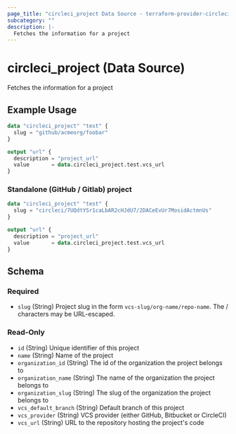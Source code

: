 ```yaml
---
page_title: "circleci_project Data Source - terraform-provider-circleci"
subcategory: ""
description: |-
  Fetches the information for a project
---
```


# circleci_project (Data Source)

Fetches the information for a project

## Example Usage

```terraform
data "circleci_project" "test" {
  slug = "github/acmeorg/foobar"
}

output "url" {
  description = "project_url"
  value       = data.circleci_project.test.vcs_url
}
```

### Standalone (GitHub / Gitlab) project

```terraform
data "circleci_project" "test" {
  slug = "circleci/7UQdtYSr1caLbAR2cHJdU7/2DACeEvUr7MosidActmnUs"
}

output "url" {
  description = "project_url"
  value       = data.circleci_project.test.vcs_url
}
```

<!-- schema generated by tfplugindocs -->
## Schema

### Required

- `slug` (String) Project slug in the form `vcs-slug/org-name/repo-name`. The / characters may be URL-escaped.

### Read-Only

- `id` (String) Unique identifier of this project
- `name` (String) Name of the project
- `organization_id` (String) The id of the organization the project belongs to
- `organization_name` (String) The name of the organization the project belongs to
- `organization_slug` (String) The slug of the organization the project belongs to
- `vcs_default_branch` (String) Default branch of this project
- `vcs_provider` (String) VCS provider (either GitHub, Bitbucket or CircleCI)
- `vcs_url` (String) URL to the repository hosting the project's code
